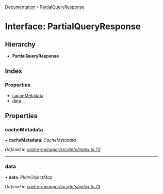 [Documentation](../README.md) › [PartialQueryResponse](partialqueryresponse.md)

# Interface: PartialQueryResponse

## Hierarchy

* **PartialQueryResponse**

## Index

### Properties

* [cacheMetadata](partialqueryresponse.md#cachemetadata)
* [data](partialqueryresponse.md#data)

## Properties

###  cacheMetadata

• **cacheMetadata**: *CacheMetadata*

*Defined in [cache-manager/src/defs/index.ts:72](https://github.com/badbatch/graphql-box/blob/e36f8d4/packages/cache-manager/src/defs/index.ts#L72)*

___

###  data

• **data**: *PlainObjectMap*

*Defined in [cache-manager/src/defs/index.ts:73](https://github.com/badbatch/graphql-box/blob/e36f8d4/packages/cache-manager/src/defs/index.ts#L73)*
